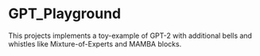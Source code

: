 # GPT_Playground
This projects implements a toy-example of GPT-2 with additional bells and whistles like Mixture-of-Experts and MAMBA blocks. 

